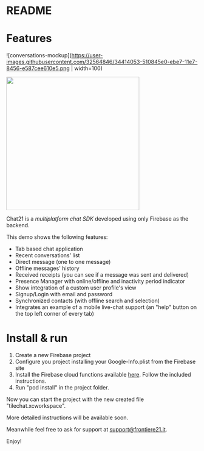 # README #

# Features #

![conversations-mockup](https://user-images.githubusercontent.com/32564846/34414053-510845e0-ebe7-11e7-8456-e587cee610e5.png | width=100)

<img src="https://user-images.githubusercontent.com/32564846/34414053-510845e0-ebe7-11e7-8456-e587cee610e5.png" width="350">


Chat21 is a *multiplatform chat SDK* developed using only Firebase as the backend.

This demo shows the following features:

* Tab based chat application
* Recent conversations' list
* Direct message (one to one message)
* Offline messages' history
* Received receipts (you can see if a message was sent and delivered)
* Presence Manager with online/offline and inactivity period indicator
* Show integration of a custom user profile's view
* Signup/Login with email and password
* Synchronized contacts (with offline search and selection)
* Integrates an example of a mobile live-chat support (an "help" button on the top left corner of every tab)

# Install & run #

1. Create a new Firebase project
2. Configure you project installing your Google-Info.plist from the Firebase site
3. Install the Firebase cloud functions available [here](https://github.com/chat21/chat21-cloud-functions). Follow the included instructions.
4. Run "pod install" in the project folder.

Now you can start the project with the new created file "tilechat.xcworkspace".

More detailed instructions will be available soon.

Meanwhile feel free to ask for support at support@frontiere21.it.

Enjoy!
